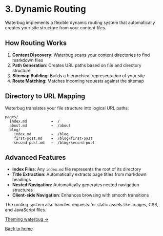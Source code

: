 # 3. Dynamic Routing

Waterbug implements a flexible dynamic routing system that automatically creates your site structure from your content files.

## How Routing Works

1. **Content Discovery**: Waterbug scans your content directories to find markdown files
2. **Path Generation**: Creates URL paths based on file and directory structure
3. **Sitemap Building**: Builds a hierarchical representation of your site
4. **Route Matching**: Matches incoming requests against the sitemap

## Directory to URL Mapping

Waterbug translates your file structure into logical URL paths:

```
pages/
  index.md           →  /
  about.md           →  /about
  blog/
    index.md         →  /blog
    first-post.md    →  /blog/first-post
    second-post.md   →  /blog/second-post
```

## Advanced Features

- **Index Files**: Any `index.md` file represents the root of its directory
- **Title Extraction**: Automatically extracts page titles from markdown headings
- **Nested Navigation**: Automatically generates nested navigation structures
- **Client-side Navigation**: Enhances browsing with smooth transitions

The routing system also handles requests for static assets like images, CSS, and JavaScript files.


[Theming waterbug →](/About/theming)

[Back to home](/)
